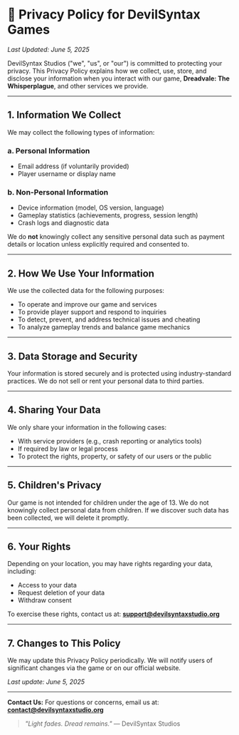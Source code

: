 # 📜 Privacy Policy for DevilSyntax Games

*Last Updated: June 5, 2025*

DevilSyntax Studios ("we", "us", or "our") is committed to protecting your privacy. This Privacy Policy explains how we collect, use, store, and disclose your information when you interact with our game, **Dreadvale: The Whisperplague**, and other services we provide.

---

## 1. Information We Collect

We may collect the following types of information:

### a. Personal Information

* Email address (if voluntarily provided)
* Player username or display name

### b. Non-Personal Information

* Device information (model, OS version, language)
* Gameplay statistics (achievements, progress, session length)
* Crash logs and diagnostic data

We do **not** knowingly collect any sensitive personal data such as payment details or location unless explicitly required and consented to.

---

## 2. How We Use Your Information

We use the collected data for the following purposes:

* To operate and improve our game and services
* To provide player support and respond to inquiries
* To detect, prevent, and address technical issues and cheating
* To analyze gameplay trends and balance game mechanics

---

## 3. Data Storage and Security

Your information is stored securely and is protected using industry-standard practices. We do not sell or rent your personal data to third parties.

---

## 4. Sharing Your Data

We only share your information in the following cases:

* With service providers (e.g., crash reporting or analytics tools)
* If required by law or legal process
* To protect the rights, property, or safety of our users or the public

---

## 5. Children's Privacy

Our game is not intended for children under the age of 13. We do not knowingly collect personal data from children. If we discover such data has been collected, we will delete it promptly.

---

## 6. Your Rights

Depending on your location, you may have rights regarding your data, including:

* Access to your data
* Request deletion of your data
* Withdraw consent

To exercise these rights, contact us at: **[support@devilsyntaxstudio.org](mailto:support@devilsyntaxstudio.org)**

---

## 7. Changes to This Policy

We may update this Privacy Policy periodically. We will notify users of significant changes via the game or on our official website.

*Last update: June 5, 2025*

---

**Contact Us:**
For questions or concerns, email us at: **[contact@devilsyntaxstudio.org](mailto:contact@devilsyntaxstudio.org)**

> *"Light fades. Dread remains."*
> — DevilSyntax Studios
> 
